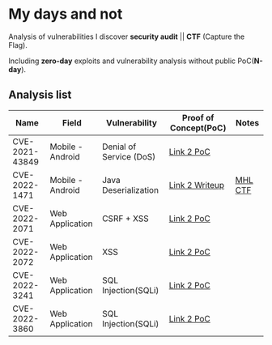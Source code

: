 # My days and not

Analysis of vulnerabilities I discover **security audit** || **CTF** (Capture the Flag).

Including **zero-day** exploits and vulnerability analysis without public PoC(**N-day**).

## Analysis list

| Name           | Field            | Vulnerability           | Proof of Concept(PoC)                                                               | Notes                |
|----------------|------------------|-------------------------|-------------------------------------------------------------------------------------|----------------------|
| CVE-2021-43849 | Mobile - Android | Denial of Service (DoS) | [Link 2 PoC](/CVE-2021-43849/README.md)                                             |                      |
| CVE-2022-1471  | Mobile - Android | Java Deserialization    | [Link 2 Writeup](/CVE-2022-1472/README.md)                                          | [MHL CTF](https://www.mobilehackinglab.com/course/lab-config-editor-rce)|
| CVE-2022-2071  | Web Application  | CSRF + XSS              | [Link 2 PoC](https://wpscan.com/vulnerability/d3653976-9e0a-4f2b-87f7-26b5e7a74b9d) |                      |
| CVE-2022-2072  | Web Application  | XSS                     | [Link 2 PoC](https://wpscan.com/vulnerability/3014540c-21b3-481c-83a1-ce3017151af4) |                      |
| CVE-2022-3241  | Web Application  | SQL Injection(SQLi)     | [Link 2 PoC](https://wpscan.com/vulnerability/a995dd67-43fc-4087-a7f1-5db57f4c828c) |                      |
| CVE-2022-3860  | Web Application  | SQL Injection(SQLi)     | [Link 2 PoC](https://wpscan.com/vulnerability/d99ce21f-fbb6-429c-aa3b-19c4a5eb7557) |                      |
